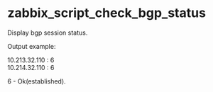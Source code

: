# zabbix_script_check_bgp_status


Display bgp session status.

Output example:

10.213.32.110 : 6  
10.214.32.110 : 6

6 - Ok(established).
